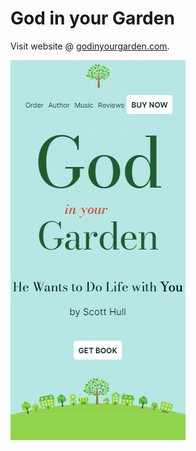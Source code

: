 # God in your Garden

Visit website @ [godinyourgarden.com](https://godinyourgarden.com).

<img src='public/images/github-preview.png' alt='website preview'>
